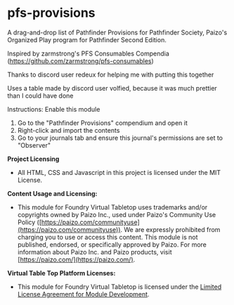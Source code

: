 # pfs-provisions
A drag-and-drop list of Pathfinder Provisions for Pathfinder Society, Paizo's Organized Play program for Pathfinder Second Edition.

Inspired by zarmstrong's PFS Consumables Compendia (https://github.com/zarmstrong/pfs-consumables)

Thanks to discord user redeux for helping me with putting this together

Uses a table made by discord user volfied, because it was much prettier than I could have done

Instructions:
Enable this module

1. Go to the "Pathfinder Provisions" compendium and open it
2. Right-click and import the contents
3. Go to your journals tab and ensure this journal's permissions are set to "Observer"

**Project Licensing**

- All HTML, CSS and Javascript in this project is licensed under the MIT License.

**Content Usage and Licensing:**

- This module for Foundry Virtual Tabletop uses trademarks and/or copyrights owned by Paizo Inc., used under Paizo's Community Use Policy ([https://paizo.com/communityuse](https://paizo.com/communityuse)). We are expressly prohibited from charging you to use or access this content. This module is not published, endorsed, or specifically approved by Paizo. For more information about Paizo Inc. and Paizo products, visit [https://paizo.com/](https://paizo.com/).

**Virtual Table Top Platform Licenses:**

- This module for Foundry Virtual Tabletop is licensed under the [Limited License Agreement for Module Development](https://foundryvtt.com/article/license/).
